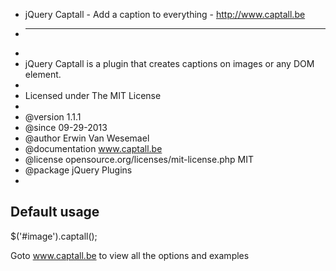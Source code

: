  * jQuery Captall - Add a caption to everything - http://www.captall.be
 * ---------------------------------------------------------------------------------
 *
 * jQuery Captall is a plugin that creates captions on images or any DOM element.
 *
 * Licensed under The MIT License
 *
 * @version         1.1.1
 * @since           09-29-2013
 * @author          Erwin Van Wesemael
 * @documentation   www.captall.be
 * @license         opensource.org/licenses/mit-license.php MIT
 * @package         jQuery Plugins
 *

Default usage
-------------

$('#image').captall();

Goto www.captall.be to view all the options and examples
